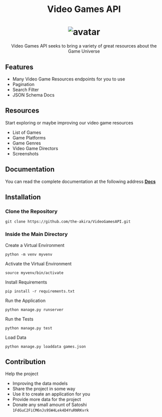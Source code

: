 <h1 align="center">Video Games API</h1>

<h1 align="center">
    <img alt="avatar" src="https://raw.githubusercontent.com/the-akira/VideoGamesAPI/master/videogamesapi/static/controller.png"> </br>
</h1>

<p align="center">Video Games API seeks to bring a variety of great resources about the Game Universe</p> 

## Features

- Many Video Game Resources endpoints for you to use
- Pagination
- Search Filter
- JSON Schema Docs

## Resources

Start exploring or maybe improving our video game resources

- List of Games
- Game Platforms
- Game Genres
- Video Game Directors
- Screenshots

## Documentation

You can read the complete documentation at the following address **[Docs](https://videogamesapi.herokuapp.com/documentation/)**

## Installation

### Clone the Repository

```
git clone https://github.com/the-akira/VideoGamesAPI.git
```

### Inside the Main Directory

Create a Virtual Environment

```
python -m venv myvenv
```

Activate the Virtual Environment

```
source myvenv/bin/activate
```

Install Requirements

```
pip install -r requirements.txt
```

Run the Application

```
python manage.py runserver
```

Run the Tests

```
python manage.py test
```

Load Data

```
python manage.py loaddata games.json
```

## Contribution

Help the project

- Improving the data models
- Share the project in some way
- Use it to create an application for you
- Provide more data for the project
- Donate any small amount of Satoshi `1FdGuC2FiCM6nJs9SW4Lek4D4YuRNRKvrk`